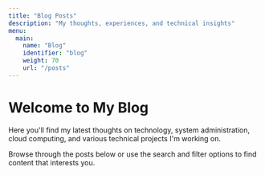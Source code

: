 ```yaml
---
title: "Blog Posts"
description: "My thoughts, experiences, and technical insights"
menu:
  main:
    name: "Blog"
    identifier: "blog"
    weight: 70
    url: "/posts"
---
```


# Welcome to My Blog

Here you'll find my latest thoughts on technology, system administration, cloud computing, and various technical projects I'm working on.

Browse through the posts below or use the search and filter options to find content that interests you.